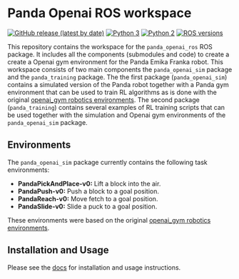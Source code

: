 # Panda Openai ROS workspace

[![GitHub release (latest by date)](https://img.shields.io/github/v/release/rickstaa/panda_openai_ros)](https://github.com/rickstaa/panda_openai_ros/releases)
[![Python 3](https://img.shields.io/badge/python%203-3.7%20%7C%203.6%20%7C%203.5-brightgreen.svg)](https://www.python.org/)
[![Python 2](https://img.shields.io/badge/python%202-2.7%20%7C%202.6%20%7C%202.5-brightgreen.svg)](https://www.python.org/)
[![ROS versions](https://img.shields.io/badge/ROS%20versions-Melodic-brightgreen)](https://wiki.ros.org)

This repository contains the workspace for the `panda_openai_ros` ROS package. It
includes all the components (submodules and code) to create a create a
Openai gym environment for the Panda Emika Franka robot. This workspace consists of two
main components the `panda_openai_sim` package and the `panda_training` package. The
the first package (`panda_openai_sim`) contains a simulated version of the Panda robot
together with a Panda gym environment that can be used to train RL algorithms as is done
with the original [openai_gym robotics environments](https://gym.openai.com/envs/#robotics).
The second package (`panda_training`) contains several examples of RL training scripts
that can be used together with the simulation and Openai gym environments of the
`panda_openai_sim` package.

## Environments

The `panda_openai_sim` package currently contains the following task environments:

- **PandaPickAndPlace-v0:** Lift a block into the air.
- **PandaPush-v0:** Push a block to a goal position.
- **PandaReach-v0:** Move fetch to a goal position.
- **PandaSlide-v0:** Slide a puck to a goal position.

These environments were based on the original [openai_gym robotics environments](https://gym.openai.com/envs/#robotics).

## Installation and Usage

Please see the [docs](https://rickstaa.github.io/panda_openai_ros/) for installation
and usage instructions.
